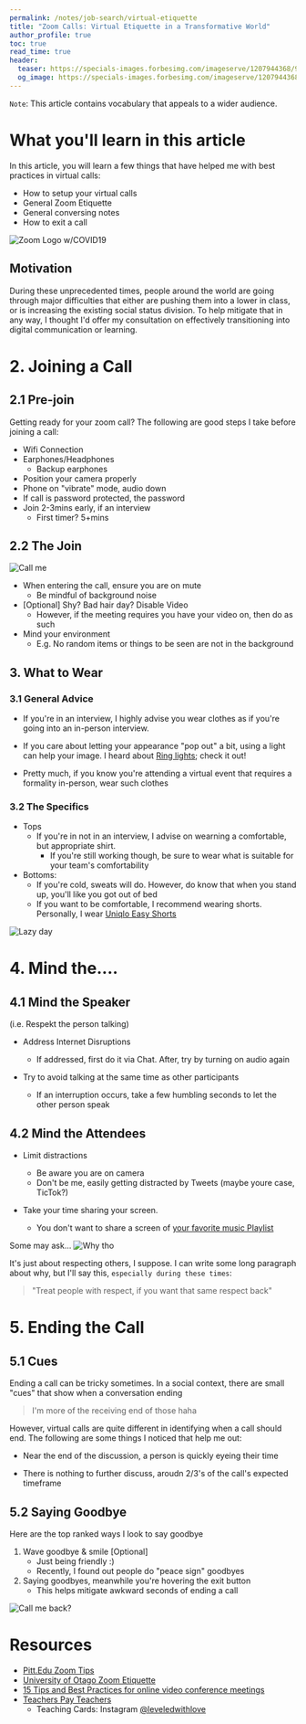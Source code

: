 ```yaml
---
permalink: /notes/job-search/virtual-etiquette
title: "Zoom Calls: Virtual Etiquette in a Transformative World"
author_profile: true
toc: true
read_time: true
header:
  teaser: https://specials-images.forbesimg.com/imageserve/1207944368/960x0.jpg?fit=scale
  og_image: https://specials-images.forbesimg.com/imageserve/1207944368/960x0.jpg?fit=scale
---
```


`Note`: This article contains vocabulary that appeals to a wider audience.

# What you'll learn in this article

In this article, you will learn a few things that have helped me with best practices in virtual calls:
* How to setup your virtual calls
* General Zoom Etiquette
* General conversing notes
* How to exit a call

![Zoom Logo w/COVID19](https://specials-images.forbesimg.com/imageserve/1207944368/960x0.jpg?fit=scale)

## Motivation

During these unprecedented times, people around the world are going through major difficulties that either are pushing them into a lower in class, or is increasing the existing social status division. To help mitigate that in any way, I thought I'd offer my consultation on effectively transitioning into digital communication or learning.

# 2. Joining a Call

## 2.1 Pre-join

Getting ready for your zoom call? The following are good steps I take before joining a call:

* Wifi Connection
* Earphones/Headphones
    * Backup earphones
* Position your camera properly
* Phone on "vibrate" mode, audio down
* If call is password protected, the password
* Join 2-3mins early, if an interview
    * First timer? 5+mins

## 2.2 The Join

![Call me](https://media1.tenor.com/images/7ae3c6dfac41e8972a0e24a1f3565346/tenor.gif?itemid=16699821)

* When entering the call, ensure you are on mute
    * Be mindful of background noise
* [Optional] Shy? Bad hair day? Disable Video
    * However, if the meeting requires you have your video on, then do as such
* Mind your environment
    * E.g. No random items or things to be seen are not in the background

## 3. What to Wear

### 3.1 General Advice

* If you're in an interview, I highly advise you wear clothes as if you're going into an in-person interview. 

* If you care about letting your appearance "pop out" a bit, using a light can help your image. I heard about [Ring lights](https://www.amazon.com/ring-light/s?k=ring+light); check it out!

* Pretty much, if you know you're attending a virtual event that requires a formality in-person, wear such clothes

### 3.2 The Specifics

* Tops
    * If you're in not in an interview, I advise on wearning a comfortable, but appropriate shirt.
        * If you're still working though, be sure to wear what is suitable for your team's comfortability
* Bottoms:
    * If you're cold, sweats will do. However, do know that when you stand up, you'll like you got out of bed
    * If you want to be comfortable, I recommend wearing shorts. Personally, I wear [Uniqlo Easy Shorts](https://www.uniqlo.com/us/en/men-dry-stretch-easy-shorts-423560COL09SMA004000.html)

![Lazy day](https://www.worldnationaldays.com/wp-content/uploads/2017/10/National-Lazy-Day.jpg)

# 4. Mind the....

## 4.1 Mind the Speaker
(i.e.  Respekt the person talking)

* Address Internet Disruptions
    * If addressed, first do it via Chat. After, try by turning on audio again

* Try to avoid talking at the same time as other participants
    * If an interruption occurs, take a few humbling seconds to let the other person speak

## 4.2 Mind the Attendees

* Limit distractions
    * Be aware you are on camera
    * Don't be me, easily getting distracted by Tweets (maybe youre case, TicTok?)

* Take your time sharing your screen. 
    * You don't want to share a screen of [your favorite music Playlist](https://www.youtube.com/watch?v=9FXSN6Y2pgY)

Some may ask...
![Why tho](https://media0.giphy.com/media/3oEjHKw7by5QJ0sm6Q/giphy.gif)

It's just about respecting others, I suppose. I can write some long paragraph about why, but I'll say this, `especially during these times`:
> "Treat people with respect, if you want that same respect back"

# 5. Ending the Call

## 5.1 Cues
Ending a call can be tricky sometimes. In a social context, there are small "cues" that show when a conversation ending
> I'm more of the receiving end of those haha

However, virtual calls are quite different in identifying when a call should end. The following are some things I noticed that help me out:

* Near the end of the discussion, a person is quickly eyeing their time

* There is nothing to further discuss, aroudn 2/3's of the call's expected timeframe


## 5.2 Saying Goodbye

Here are the top ranked ways I look to say goodbye

1. Wave goodbye & smile  [Optional]
    * Just being friendly :)
    * Recently, I found out people do "peace sign" goodbyes
2. Saying goodbyes, meanwhile you're hovering the exit button
    * This helps mitigate awkward seconds of ending a call

![Call me back?](https://media3.giphy.com/media/3o6Zt76lGfCZ8oHPIA/giphy.gif)

# Resources

* [Pitt.Edu Zoom Tips](https://www.technology.pitt.edu/blog/zoom-tips)
* [University of Otago Zoom Etiquette](https://blogs.otago.ac.nz/zoom/zoom-etiquette-attendee/)
* [15 Tips and Best Practices for online video conference meetings](https://www.pennlive.com/coronavirus/2020/04/zoom-meeting-etiquette-15-tips-and-best-practices-for-online-video-conference-meetings.html)
* [Teachers Pay Teachers](https://www.teacherspayteachers.com)
    * Teaching Cards: Instagram [@leveledwithlove](https://www.instagram.com/leveledwithlove/)